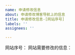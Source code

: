 ```yaml
---
name: 申请修改信息
about: 申请修改博客导航上的信息
title: 申请修改信息-[网站序号]
labels: ''
assignees: ''

---
```


网站序号：
网站需要修改的信息：
